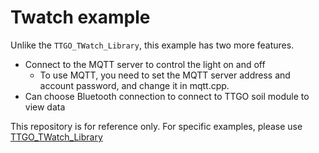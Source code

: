 Twatch example
====================

Unlike the `TTGO_TWatch_Library`, this example has two more features.
- Connect to the MQTT server to control the light on and off
    * To use MQTT, you need to set the MQTT server address and account password, and change it in mqtt.cpp.
- Can choose Bluetooth connection to connect to TTGO soil module to view data


This repository is for reference only. For specific examples, please use [TTGO_TWatch_Library](https://github.com/Xinyuan-LilyGO/TTGO_TWatch_Library)
